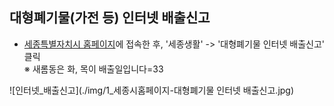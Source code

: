 ## 대형폐기물(가전 등) 인터넷 배출신고  
- [세종특별자치시 홈페이지]()에 접속한 후, '세종생활' -> '대형폐기물 인터넷 배출신고' 클릭  
  ※ 새롬동은 화, 목이 배출일입니다=33  
  
![인터넷_배출신고](./img/1_세종시홈페이지-대형폐기물 인터넷 배출신고.jpg)  

